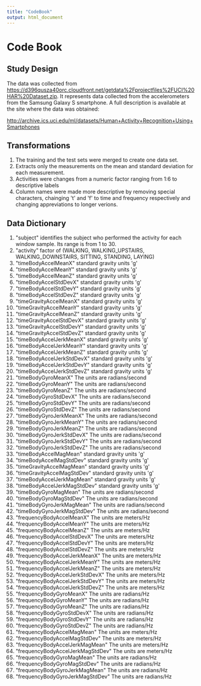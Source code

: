```yaml
---
title: "CodeBook"
output: html_document
---
```


# Code Book

## Study Design

The data was collected from https://d396qusza40orc.cloudfront.net/getdata%2Fprojectfiles%2FUCI%20HAR%20Dataset.zip. It represents data collected from the accelerometers from the Samsung Galaxy S smartphone. A full description is available at the site where the data was obtained: 

http://archive.ics.uci.edu/ml/datasets/Human+Activity+Recognition+Using+Smartphones 

## Transformations
1. The training and the test sets were merged to create one data set.
2. Extracts only the measurements on the mean and standard deviation for each measurement.
3. Activities were changes from a numeric factor ranging from 1:6 to descriptive labels
4. Column names were made more descriptive by removing special characters, chainging 't' and 'f' to time and frequency respectively and changing appreviations to longer verions.


## Data Dictionary

1. "subject"  identifies the subject who performed the activity for each window sample. Its range is from 1 to 30.                            
2. "activity"  factor of (WALKING, WALKING_UPSTAIRS, WALKING_DOWNSTAIRS, SITTING, STANDING, LAYING)                         
3. "timeBodyAccelMeanX"                  standard gravity units 'g'
4. "timeBodyAccelMeanY"                 standard gravity units 'g'
5. "timeBodyAccelMeanZ"                  standard gravity units 'g'
6. "timeBodyAccelStdDevX"               standard gravity units 'g'
7. "timeBodyAccelStdDevY"                standard gravity units 'g'
8. "timeBodyAccelStdDevZ"               standard gravity units 'g'
9. "timeGravityAccelMeanX"               standard gravity units 'g'
10. "timeGravityAccelMeanY"              standard gravity units 'g'
11. "timeGravityAccelMeanZ"               standard gravity units 'g'
12. "timeGravityAccelStdDevX"            standard gravity units 'g'
13. "timeGravityAccelStdDevY"             standard gravity units 'g'
14. "timeGravityAccelStdDevZ"            standard gravity units 'g'
15. "timeBodyAccelJerkMeanX"              standard gravity units 'g'
16. "timeBodyAccelJerkMeanY"             standard gravity units 'g'
17. "timeBodyAccelJerkMeanZ"              standard gravity units 'g'
18. "timeBodyAccelJerkStdDevX"           standard gravity units 'g'
19. "timeBodyAccelJerkStdDevY"            standard gravity units 'g'
20. "timeBodyAccelJerkStdDevZ"           standard gravity units 'g'
21. "timeBodyGyroMeanX"        The units are radians/second           
22. "timeBodyGyroMeanY"         The units are radians/second         
23. "timeBodyGyroMeanZ"            The units are radians/second       
24. "timeBodyGyroStdDevX"                The units are radians/second
25. "timeBodyGyroStdDevY"                 The units are radians/second
26. "timeBodyGyroStdDevZ"                The units are radians/second
27. "timeBodyGyroJerkMeanX"               The units are radians/second
28. "timeBodyGyroJerkMeanY"              The units are radians/second
29. "timeBodyGyroJerkMeanZ"               The units are radians/second
30. "timeBodyGyroJerkStdDevX"            The units are radians/second
31. "timeBodyGyroJerkStdDevY"             The units are radians/second
32. "timeBodyGyroJerkStdDevZ"            The units are radians/second
33. "timeBodyAccelMagMean"                standard gravity units 'g'
34. "timeBodyAccelMagStdDev"             standard gravity units 'g'
35. "timeGravityAccelMagMean"             standard gravity units 'g'
36. "timeGravityAccelMagStdDev"          standard gravity units 'g'
37. "timeBodyAccelJerkMagMean"            standard gravity units 'g'
38. "timeBodyAccelJerkMagStdDev"         standard gravity units 'g'
39. "timeBodyGyroMagMean"        The units are radians/second         
40. "timeBodyGyroMagStdDev"              The units are radians/second
41. "timeBodyGyroJerkMagMean"             The units are radians/second
42. "timeBodyGyroJerkMagStdDev"          The units are radians/second
43. "frequencyBodyAccelMeanX"             The units are meters/Hz
44. "frequencyBodyAccelMeanY"            The units are meters/Hz
45. "frequencyBodyAccelMeanZ"             The units are meters/Hz
46. "frequencyBodyAccelStdDevX"          The units are meters/Hz
47. "frequencyBodyAccelStdDevY"           The units are meters/Hz
48. "frequencyBodyAccelStdDevZ"          The units are meters/Hz
49. "frequencyBodyAccelJerkMeanX"         The units are meters/Hz
50. "frequencyBodyAccelJerkMeanY"        The units are meters/Hz
51. "frequencyBodyAccelJerkMeanZ"         The units are meters/Hz
52. "frequencyBodyAccelJerkStdDevX"      The units are meters/Hz
53. "frequencyBodyAccelJerkStdDevY"       The units are meters/Hz
54. "frequencyBodyAccelJerkStdDevZ"      The units are meters/Hz
55. "frequencyBodyGyroMeanX"              The units are radians/Hz
56. "frequencyBodyGyroMeanY"             The units are radians/Hz
57. "frequencyBodyGyroMeanZ"              The units are radians/Hz
58. "frequencyBodyGyroStdDevX"           The units are radians/Hz
59. "frequencyBodyGyroStdDevY"            The units are radians/Hz
60. "frequencyBodyGyroStdDevZ"           The units are radians/Hz
61. "frequencyBodyAccelMagMean"          The units are meters/Hz 
62. "frequencyBodyAccelMagStdDev"        The units are meters/Hz
63. "frequencyBodyAccelJerkMagMean"   The units are meters/Hz
64. "frequencyBodyAccelJerkMagStdDev" The units are meters/Hz
65. "frequencyBodyGyroMagMean"        The units are radians/Hz
66. "frequencyBodyGyroMagStdDev"     The units are radians/Hz
67. "frequencyBodyGyroJerkMagMean"    The units are radians/Hz
68. "frequencyBodyGyroJerkMagStdDev" The units are radians/Hz
